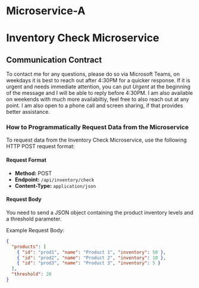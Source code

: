 # Microservice-A
# Inventory Check Microservice

## Communication Contract
To contact me for any questions, please do so via Microsoft Teams, on weekdays it is best to reach out
after 4:30PM for a quicker response. If it is urgent and needs immediate attention, you can put *Urgent*
at the beginning of the message and I will be able to reply before 4:30PM. I am also available on weekends
with much more availabiltiy, feel free to also reach out at any point. I am also open to a phone call and
screen sharing, if that provides better assistance. 

### How to Programmatically Request Data from the Microservice

To request data from the Inventory Check Microservice, use the following HTTP POST request format:

#### Request Format
- **Method:** POST
- **Endpoint:** `/api/inventory/check`
- **Content-Type:** `application/json`

#### Request Body
You need to send a JSON object containing the product inventory levels and a threshold parameter.

Example Request Body:
```json
{
  "products": [
    { "id": "prod1", "name": "Product 1", "inventory": 50 },
    { "id": "prod2", "name": "Product 2", "inventory": 10 },
    { "id": "prod3", "name": "Product 3", "inventory": 5 }
  ],
  "threshold": 20
}
